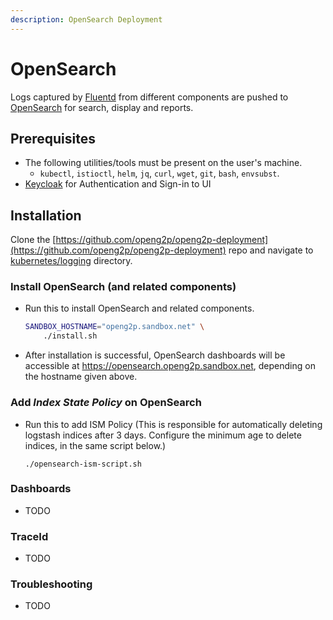 ```yaml
---
description: OpenSearch Deployment
---
```


# OpenSearch

Logs captured by [Fluentd](fluentd.md) from different components are pushed to [OpenSearch](https://opensearch.org/) for search, display and reports.&#x20;

## Prerequisites

* The following utilities/tools must be present on the user's machine.
  * `kubectl`, `istioctl`, `helm`, `jq`, `curl`, `wget`, `git`, `bash`, `envsubst`.
* [Keycloak](../../common-components/keycloak.md) for Authentication and Sign-in to UI

## Installation

Clone the [https://github.com/openg2p/openg2p-deployment](https://github.com/openg2p/openg2p-deployment) repo and navigate to [kubernetes/logging](https://github.com/OpenG2P/openg2p-deployment/tree/main/kubernetes/logging) directory.

### Install OpenSearch (and related components)

*   Run this to install OpenSearch and related components.

    ```bash
    SANDBOX_HOSTNAME="openg2p.sandbox.net" \
        ./install.sh
    ```
* After installation is successful, OpenSearch dashboards will be accessible at https://opensearch.openg2p.sandbox.net, depending on the hostname given above.

### Add _Index State Policy_ on OpenSearch

*   Run this to add ISM Policy (This is responsible for automatically deleting logstash indices after 3 days. Configure the minimum age to delete indices, in the same script below.)

    ```
    ./opensearch-ism-script.sh
    ```

### Dashboards

* TODO

### TraceId

* TODO

### Troubleshooting

* TODO
